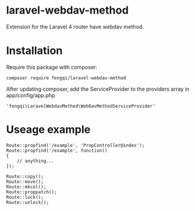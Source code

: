 laravel-webdav-method
=====================

Extension for the Laravel 4 router have webdav method.

# Installation
Require this package with composer:
```
composer require fengqi/laravel-webdav-method
```
After updating composer, add the ServiceProvider to the providers array in app/config/app.php
```
'fengqi\LaravelWebdavMethod\WebDavMethodServiceProvider'
```

# Useage example
    Route::propfind('/example', 'PropController@index');
    Route::propfind('/example', function()
    {
        // anything...
    });

    Route::copy();
    Route::move();
    Route::mkcol();
    Route::proppatch();
    Route::lock();
    Route::unlock();
